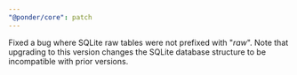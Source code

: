```yaml
---
"@ponder/core": patch
---
```


Fixed a bug where SQLite raw tables were not prefixed with "_raw_". Note that upgrading to this version changes the SQLite database structure to be incompatible with prior versions.
